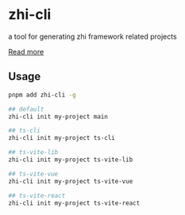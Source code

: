 # zhi-cli

a tool for generating zhi framework related projects

[Read more](https://www.terwer.space/post/use-typescript-to-develop-a-custom-nodejs-frontend-development-scaffold-1i5fne.html)

## Usage

```bash
pnpm add zhi-cli -g
```

```bash
## default
zhi-cli init my-project main

## ts-cli
zhi-cli init my-project ts-cli

## ts-vite-lib
zhi-cli init my-project ts-vite-lib

## ts-vite-vue
zhi-cli init my-project ts-vite-vue

## ts-vite-react
zhi-cli init my-project ts-vite-react

```